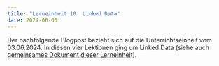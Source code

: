 ```yaml
---
title: "Lerneinheit 10: Linked Data"
date: 2024-06-03
---
```


Der nachfolgende Blogpost bezieht sich auf die Unterrichtseinheit vom 03.06.2024. In diesen vier Lektionen ging um Linked Data (siehe auch [gemeinsames Dokument dieser Lerneinheit](https://pad.gwdg.de/KY1DbBllTM2UC4C3CTNy5w)).
